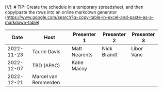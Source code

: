 [//]: # TIP: Create the schedule in a temporary spreadsheet, and then copy/paste the rows into an online markdown generator (https://www.google.com/search?q=copy-table-in-excel-and-paste-as-a-markdown-table)

| Date       | Host                        | Presenter 1     | Presenter 2     | Presenter 3      | 
| ---------- | --------------------------- | --------------- | --------------- | ---------------- | 
| 2022-11-23 | Taurie Davis                | Matt Nearents   | Nick Brandt     | Libor Vanc       | 
| 2022-12-07 | TBD (APAC)                  | Katie Macoy     |                 |                  | 
| 2022-12-21 | Marcel van Remmerden        |                 |                 |                  | 
